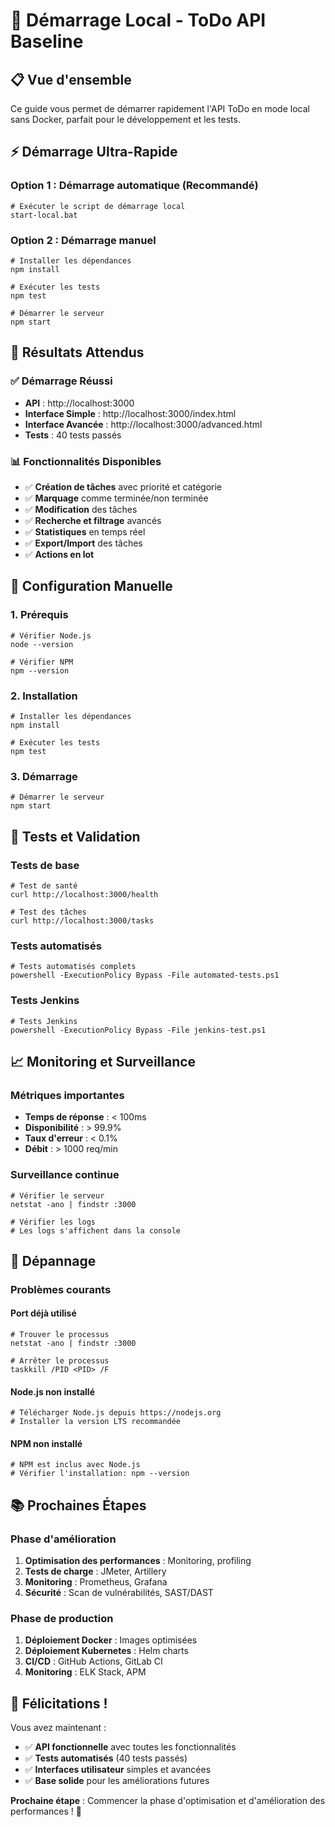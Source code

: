 # 🚀 Démarrage Local - ToDo API Baseline

## 📋 Vue d'ensemble

Ce guide vous permet de démarrer rapidement l'API ToDo en mode local sans Docker, parfait pour le développement et les tests.

## ⚡ Démarrage Ultra-Rapide

### Option 1 : Démarrage automatique (Recommandé)

```batch
# Exécuter le script de démarrage local
start-local.bat
```

### Option 2 : Démarrage manuel

```batch
# Installer les dépendances
npm install

# Exécuter les tests
npm test

# Démarrer le serveur
npm start
```

## 🎯 Résultats Attendus

### ✅ Démarrage Réussi
- **API** : http://localhost:3000
- **Interface Simple** : http://localhost:3000/index.html
- **Interface Avancée** : http://localhost:3000/advanced.html
- **Tests** : 40 tests passés

### 📊 Fonctionnalités Disponibles
- ✅ **Création de tâches** avec priorité et catégorie
- ✅ **Marquage** comme terminée/non terminée
- ✅ **Modification** des tâches
- ✅ **Recherche et filtrage** avancés
- ✅ **Statistiques** en temps réel
- ✅ **Export/Import** des tâches
- ✅ **Actions en lot**

## 🔧 Configuration Manuelle

### 1. Prérequis
```batch
# Vérifier Node.js
node --version

# Vérifier NPM
npm --version
```

### 2. Installation
```batch
# Installer les dépendances
npm install

# Exécuter les tests
npm test
```

### 3. Démarrage
```batch
# Démarrer le serveur
npm start
```

## 🧪 Tests et Validation

### Tests de base
```batch
# Test de santé
curl http://localhost:3000/health

# Test des tâches
curl http://localhost:3000/tasks
```

### Tests automatisés
```batch
# Tests automatisés complets
powershell -ExecutionPolicy Bypass -File automated-tests.ps1
```

### Tests Jenkins
```batch
# Tests Jenkins
powershell -ExecutionPolicy Bypass -File jenkins-test.ps1
```

## 📈 Monitoring et Surveillance

### Métriques importantes
- **Temps de réponse** : < 100ms
- **Disponibilité** : > 99.9%
- **Taux d'erreur** : < 0.1%
- **Débit** : > 1000 req/min

### Surveillance continue
```batch
# Vérifier le serveur
netstat -ano | findstr :3000

# Vérifier les logs
# Les logs s'affichent dans la console
```

## 🚨 Dépannage

### Problèmes courants

#### Port déjà utilisé
```batch
# Trouver le processus
netstat -ano | findstr :3000

# Arrêter le processus
taskkill /PID <PID> /F
```

#### Node.js non installé
```batch
# Télécharger Node.js depuis https://nodejs.org
# Installer la version LTS recommandée
```

#### NPM non installé
```batch
# NPM est inclus avec Node.js
# Vérifier l'installation: npm --version
```

## 📚 Prochaines Étapes

### Phase d'amélioration
1. **Optimisation des performances** : Monitoring, profiling
2. **Tests de charge** : JMeter, Artillery
3. **Monitoring** : Prometheus, Grafana
4. **Sécurité** : Scan de vulnérabilités, SAST/DAST

### Phase de production
1. **Déploiement Docker** : Images optimisées
2. **Déploiement Kubernetes** : Helm charts
3. **CI/CD** : GitHub Actions, GitLab CI
4. **Monitoring** : ELK Stack, APM

## 🎉 Félicitations !

Vous avez maintenant :
- ✅ **API fonctionnelle** avec toutes les fonctionnalités
- ✅ **Tests automatisés** (40 tests passés)
- ✅ **Interfaces utilisateur** simples et avancées
- ✅ **Base solide** pour les améliorations futures

**Prochaine étape** : Commencer la phase d'optimisation et d'amélioration des performances ! 🚀

